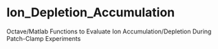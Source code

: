 # Ion_Depletion_Accumulation
Octave/Matlab Functions to Evaluate Ion Accumulation/Depletion During Patch-Clamp Experiments

